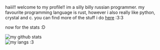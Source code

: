haiii!! welcome to my profile!!
im a silly billy russian programmer.
my favourite programming language is rust, however i also really like python, crystal and c.
you can find more of the stuff i do [here](https://eliseydudin.github.io) :3:3

now for the stats :D

![my github stats](https://github-readme-stats.vercel.app/api?username=eliseydudin&show_icons=true&theme=radical)
 <br />
![my langs :3](https://github-readme-stats.vercel.app/api/top-langs/?username=eliseydudin&theme=radical)

